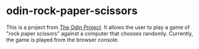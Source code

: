 # odin-rock-paper-scissors

This is a project from [The Odin Project](https://www.theodinproject.com/lessons/foundations-rock-paper-scissors).
It allows the user to play a game of "rock paper scissors" against a computer that chooses randomly.
Currently, the game is played from the browser console.
